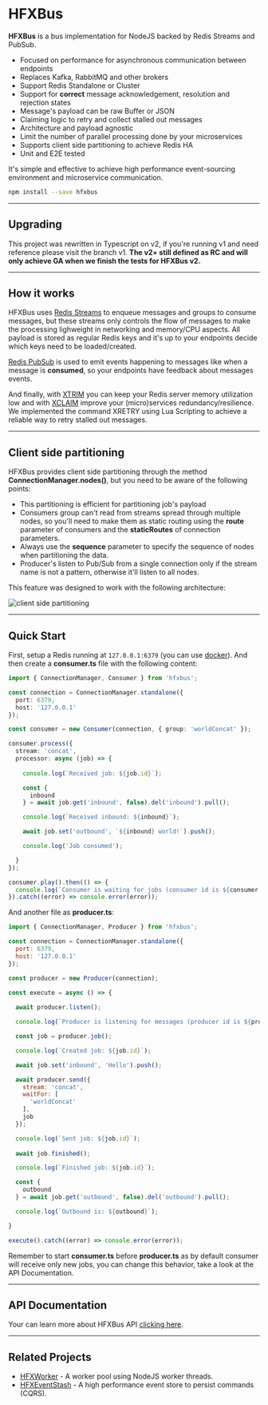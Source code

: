 # HFXBus

**HFXBus** is a bus implementation for NodeJS backed by Redis Streams and PubSub.

* Focused on performance for asynchronous communication between endpoints
* Replaces Kafka, RabbitMQ and other brokers
* Support Redis Standalone or Cluster
* Support for **correct** message acknowledgement, resolution and rejection states
* Message's payload can be raw Buffer or JSON
* Claiming logic to retry and collect stalled out messages
* Architecture and payload agnostic
* Limit the number of parallel processing done by your microservices
* Supports client side partitioning to achieve Redis HA
* Unit and E2E tested

It's simple and effective to achieve high performance event-sourcing environment and microservice communication.

```bash
npm install --save hfxbus
```

----------------------

## Upgrading

This project was rewritten in Typescript on v2, if you're running v1 and need reference please visit the branch v1. **The v2+ still defined as RC and will only achieve GA when we finish the tests for HFXBus v2.**

----------------------

## How it works

HFXBus uses [Redis Streams](https://redis.io/topics/streams-intro) to enqueue messages and groups to consume messages, but these streams only controls the flow of messages to make the processing lighweight in networking and memory/CPU aspects. All payload is stored as regular Redis keys and it's up to your endpoints decide which keys need to be loaded/created.

[Redis PubSub](https://redis.io/topics/pubsub) is used to emit events happening to messages like when a message is **consumed**, so your endpoints have feedback about messages events.

And finally, with [XTRIM](https://redis.io/commands/xtrim) you can keep your Redis server memory utilization low and with [XCLAIM](https://redis.io/commands/xclaim) improve your (micro)services redundancy/resilience. We implemented the command XRETRY using Lua Scripting to achieve a reliable way to retry stalled out messages.

----------------------

## Client side partitioning

HFXBus provides client side partitioning through the method **ConnectionManager.nodes()**, but you need to be aware of the following points:

* This partitioning is efficient for partitioning job's payload
* Consumers group can't read from streams spread through multiple nodes, so you'll need to make them as static routing using the **route** parameter of consumers and the **staticRoutes** of connection parameters.
* Always use the **sequence** parameter to specify the sequence of nodes when partitioning the data.
* Producer's listen to Pub/Sub from a single connection only if the stream name is not a pattern, otherwise it'll listen to all nodes.

This feature was designed to work with the following architecture:

![client side partitioning](https://raw.githubusercontent.com/gamaops/hfx-bus/master/doc/images/client-side-partitioning.png)

----------------------

## Quick Start

First, setup a Redis running at `127.0.0.1:6379` (you can use [docker](https://hub.docker.com/_/redis)). And then create a **consumer.ts** file with the following content:

```typescript
import { ConnectionManager, Consumer } from 'hfxbus';

const connection = ConnectionManager.standalone({
  port: 6379,
  host: '127.0.0.1'
});

const consumer = new Consumer(connection, { group: 'worldConcat' });

consumer.process({
  stream: 'concat',
  processor: async (job) => {
    
    console.log(`Received job: ${job.id}`);

    const {
      inbound
    } = await job.get('inbound', false).del('inbound').pull();

    console.log(`Received inbound: ${inbound}`);

    await job.set('outbound', `${inbound} world!`).push();

    console.log('Job consumed');

  }
});

consumer.play().then(() => {
  console.log(`Consumer is waiting for jobs (consumer id is ${consumer.id})`);
}).catch((error) => console.error(error));

```

And another file as **producer.ts**:

```javascript
import { ConnectionManager, Producer } from 'hfxbus';

const connection = ConnectionManager.standalone({
  port: 6379,
  host: '127.0.0.1'
});

const producer = new Producer(connection);

const execute = async () => {
  
  await producer.listen();

  console.log(`Producer is listening for messages (producer id is ${producer.id})`);

  const job = producer.job();

  console.log(`Created job: ${job.id}`);

  await job.set('inbound', 'Hello').push();

  await producer.send({
    stream: 'concat',
    waitFor: [
      'worldConcat'
    ],
    job
  });

  console.log(`Sent job: ${job.id}`);
  
  await job.finished();

  console.log(`Finished job: ${job.id}`);

  const {
    outbound
  } = await job.get('outbound', false).del('outbound').pull();

  console.log(`Outbound is: ${outbound}`);

}

execute().catch((error) => console.error(error));
```

Remember to start **consumer.ts** before **producer.ts** as by default consumer will receive only new jobs, you can change this behavior, take a look at the API Documentation.

----------------------

## API Documentation

Your can learn more about HFXBus API [clicking here](https://github.com/gamaops/hfx-bus/blob/master/API.md).

----------------------

## Related Projects

* [HFXWorker](https://github.com/gamaops/hfx-worker) - A worker pool using NodeJS worker threads.
* [HFXEventStash](https://github.com/gamaops/hfx-eventstash) - A high performance event store to persist commands (CQRS).